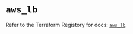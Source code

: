 # `aws_lb`

Refer to the Terraform Registory for docs: [`aws_lb`](https://registry.terraform.io/providers/hashicorp/aws/5.7.0/docs/resources/lb).
